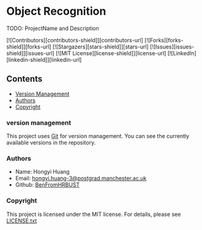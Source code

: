 # Object Recognition

TODO: ProjectName and Description

[![Contributors][contributors-shield]][contributors-url]
[![Forks][forks-shield]][forks-url]
[![Stargazers][stars-shield]][stars-url]
[![Issues][issues-shield]][issues-url]
[![MIT License][license-shield]][license-url]
[![LinkedIn][linkedin-shield]][linkedin-url]


## Contents

- [Version Management](#version-management)
- [Authors](#Authors)
- [Copyright](#Copyright)


### version management

This project uses [Git](https://git-scm.com/) for version management. You can see the currently available versions in the repository.

### Authors
- Name: Hongyi Huang
- Email: hongyi.huang-3@postgrad.manchester.ac.uk
- Github: [BenFromHRBUST](https://github.com/BenFromHRBUST)

### Copyright

This project is licensed under the MIT license. For details, please see [LICENSE.txt](https://github.com/shaojintian/Best_README_template/blob/master/LICENSE.txt)
